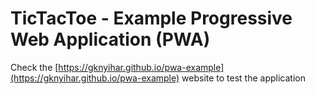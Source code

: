 # TicTacToe - Example Progressive Web Application (PWA)

Check the [https://gknyihar.github.io/pwa-example](https://gknyihar.github.io/pwa-example) website to test the application
